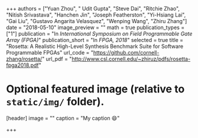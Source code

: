 +++
authors = ["Yuan Zhou", " Udit Gupta", "Steve Dai", "Ritchie Zhao", "Nitish Srivastava", "Hanchen Jin", "Joseph Featherston", "Yi-Hsiang Lai", "Gai Liu", "Gustavo Angarita Velasquez", "Wenping Wang", "Zhiru Zhang"]
date = "2018-05-10"
image_preview = ""
math = true
publication_types = ["1"]
publication = "In *International Symposium on Field Programmable Gate Array (FPGA)*"
publication_short = "In *FPGA, 2018*"
selected = true
title = "Rosetta: A Realistic High-Level Synthesis Benchmark Suite for Software Programmable FPGAs"
url_code = "https://github.com/cornell-zhang/rosetta/"
url_pdf = "http://www.csl.cornell.edu/~zhiruz/pdfs/rosetta-fpga2018.pdf"

# Optional featured image (relative to `static/img/` folder).
[header]
image = ""
caption = "My caption :smile:"

+++

